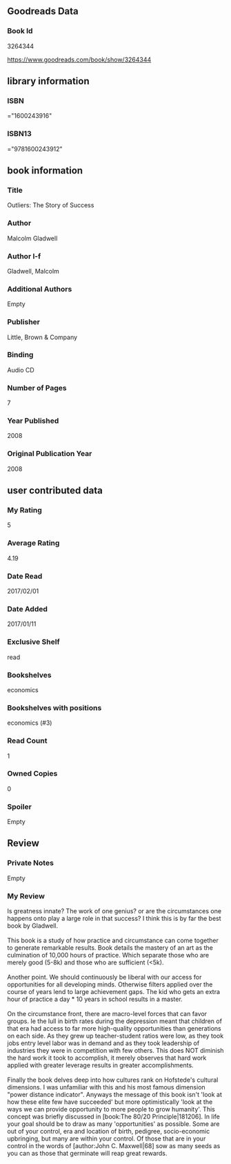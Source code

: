 <!-- This template shows how to bulk convert all columns of data into one markdown file -->
<!-- caveat: substitution key matches column headers from default export. You will get a KeyError if there's a mismatch -->

## Goodreads Data

### Book Id 

3264344

https://www.goodreads.com/book/show/3264344

## library information

### ISBN 
="1600243916"

### ISBN13 
="9781600243912"

## book information

### Title
Outliers: The Story of Success

### Author 
Malcolm Gladwell

### Author l-f 
Gladwell, Malcolm

### Additional Authors
Empty

### Publisher 
Little, Brown & Company

### Binding
Audio CD

### Number of Pages
7

### Year Published
2008

### Original Publication Year 
2008

## user contributed data

### My Rating
5

### Average Rating
4.19

### Date Read
2017/02/01

### Date Added
2017/01/11

### Exclusive Shelf
read

### Bookshelves
economics

### Bookshelves with positions
economics (#3)

### Read Count
1

### Owned Copies
0

### Spoiler 
Empty

## Review

### Private Notes
Empty

### My Review
Is greatness innate? The work of one genius? or are the circumstances one happens onto play a large role in that success? I think this is by far the best book by Gladwell.<br/><br/>This book is a study of how practice and circumstance can come together to generate remarkable results. Book details the mastery of an art as the culmination of 10,000 hours of practice. Which separate those who are merely good (5-8k) and those who are sufficient (<5k).<br/><br/>Another point. We should continuously be liberal with our access for opportunities for all developing minds. Otherwise filters applied over the course of years lend to large achievement gaps. The kid who gets an extra hour of practice a day * 10 years in school results in a master.<br/><br/>On the circumstance front, there are macro-level forces that can favor groups. Ie the lull in birth rates during the depression meant that children of that era had access to far more high-quality opportunities than generations on each side. As they grew up teacher-student ratios were low, as they took jobs entry level labor was in demand and as they took leadership of industries they were in competition with few others. This does NOT diminish the hard work it took to accomplish, it merely observes that hard work applied with greater leverage results in greater accomplishments.<br/><br/>Finally the book delves deep into how cultures rank on Hofstede's cultural dimensions. I was unfamiliar with this and his most famous dimension "power distance indicator". Anyways the message of this book isn't 'look at how these elite few have succeeded' but more optimistically 'look at the ways we can provide opportunity to more people to grow humanity'. This concept was briefly discussed in [book:The 80/20 Principle|181206]. In life your goal should be to draw as many 'opportunities' as possible. Some are out of your control, era and location of birth, pedigree, socio-economic upbringing, but many are within your control. Of those that are in your control in the words of [author:John C. Maxwell|68] sow as many seeds as you can as those that germinate will reap great rewards.